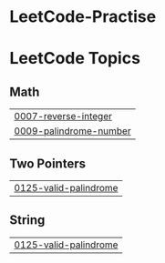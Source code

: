 # LeetCode-Practise
<!---LeetCode Topics Start-->
# LeetCode Topics
## Math
|  |
| ------- |
| [0007-reverse-integer](https://github.com/HarshSahuH/DSA-Questions/tree/master/0007-reverse-integer) |
| [0009-palindrome-number](https://github.com/HarshSahuH/DSA-Questions/tree/master/0009-palindrome-number) |
## Two Pointers
|  |
| ------- |
| [0125-valid-palindrome](https://github.com/HarshSahuH/DSA-Questions/tree/master/0125-valid-palindrome) |
## String
|  |
| ------- |
| [0125-valid-palindrome](https://github.com/HarshSahuH/DSA-Questions/tree/master/0125-valid-palindrome) |
<!---LeetCode Topics End-->